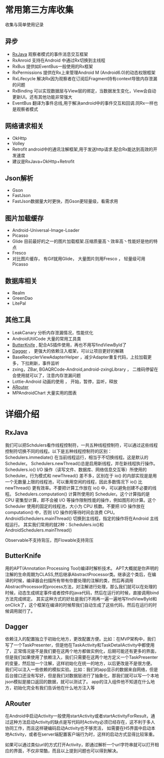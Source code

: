 # 常用第三方库收集
收集与简单使用记录

## 异步
- [RxJava](#rxjava) 观察者模式的事件消息交互框架
- RxAnroid 支持在Android 中通过Rx切换到主线程
- RxBus 提供如EventBus一般使用的Rx框架
- RxPermissions 提供在Rx上来管理Android M (Android6.0)的动态权限框架
- RxLifecycle 解决Rx因为观察者在订阅后Fragment持有context导致内存泄漏的问题
- RxBinding 可以实现数据层与View层的绑定，当数据发生变化，View会自动更新UI。还有其他功能非常强大
- EventBus 翻译为事件总线,用于解决android中的事件交互和回调.同Rx一样也是观察者模式

## 网络请求相关
- OkHttp 
- Volley
- Retrofit android中的通讯注解框架,用于发送http请求.配合Rx能达到高效的开发速度
- 建议是RxJava+OkHttp+Retrofit

## Json解析
- Gson
- FastJson
- FastJson数据量大时更快，而Gson更轻量级，看需求用

## 图片加载缓存
- Android-Universal-Image-Loader
- Picasso
- Glide 目前最好的之一的图片加载框架.压缩质量高丶效率高丶性能好是他的特点
- Fresco
- 对比图片缓存， 有Gif就用Glide， 大量图片则用Fresco ， 轻量级可用Picasso 

## 数据库相关
- Realm
- GreenDao
- LitePal

## 其他工具
- LeakCanary 分析内存泄漏情况，性能优化
- AndroidUtilCode 大量的常用工具类
- [ButterKnife](#butterknife) , 配合AS插件使用，再也不用写findViewById了
- [Dagger](#Dagger) ， 更强大的依赖注入框架，可以让项目更好的解耦
- BaseRecyclerViewAdapterHelper ，减少Adapter重复代码，上拉加载更多，下拉刷新，事件监听
- zxing，ZBar, BGAQRCode-Android,android-zxingLibrary ， 二维码停留在会使用就可以了，注意内存泄漏问题
- Lottie-Android  动画的使用 ， 开始，暂停，监听，释放
- [ARouter](#ARouter)  
- MPAndroidChart  大量实用的图表

# 详细介绍
## RxJava
我们可以把Schdulers看作线程控制符，一共五种线程控制符，可以通过这些线程控制符切换不同的线程。以下是五种线程控制符的区别：
Schedulers.immediate() 在当前线程运行，相当于不切换线程。这是默认的 Scheduler。
Schedulers.newThread()总是启用新线程，并在新线程执行操作。
Schedulers.io() I/O 操作（读写文件、数据库、网络信息交互等）所使用的 Scheduler。行为模式和 newThread() 差不多，区别在于 io() 的内部实现是是用一个无数量上限的线程池，可以重用空闲的线程，因此多数情况下 io() 比 newThread() 更有效率。不要把计算工作放在 io() 中，可以避免创建不必要的线程。
Schedulers.computation() 计算所使用的 Scheduler。这个计算指的是 CPU 密集型计算，即不会被 I/O 等操作限制性能的操作，例如图形的计算。这个 Scheduler 使用的固定的线程池，大小为 CPU 核数。不要把 I/O 操作放在 computation() 中，否则 I/O 操作的等待时间会浪费 CPU。
AndroidSchedulers.mainThread() 切换到主线程，指定的操作将在Android 主线程运行。
其实我们常用的就2种：Schedulers.io()和AndroidSchedulers.mainThread()

Observable不支持背压，而Flowable支持背压

## ButterKnife
用的APT(Annotation Processing Tool)编译时解析技术。
APT大概就是你声明的注解的生命周期为CLASS,然后继承AbstractProcessor类。继承这个类后，在编译的时候，编译器会扫描所有带有你要处理的注解的类，然后再调用AbstractProcessor的process方法，对注解进行处理，那么我们就可以在处理的时候，动态生成绑定事件或者控件的java代码，然后在运行的时候，直接调用bind方法完成绑定。
其实这种方式的好处是我们不用再一遍一遍地写findViewById和onClick了，这个框架在编译的时候帮我们自动生成了这些代码，然后在运行的时候调用就行了。

## Dagger
依赖注入的配置独立于初始化地方，更改配置方便。比如：在MVP架构中，我们写了一个TaskPresenter，但是他在TaskActivity和TaskDetailActivity中都使用了，正常情况是不是我们要在这两个地方都做实例化，后期可能还有更多的界面，但是我们如果使用了依赖注入，我们只需要在这两个地方定义一个TaskPresenter的变量，然后加一个注解，这样初始化在统一的地方，以后更改是不是很方便。
我们可以注入一些依赖的模拟实验。比如：我们的app显示的数据来自网络，但是后台接口还没有写好，但是我们对数据层进行了抽象化，那我们就可以写一个本地json模拟是接口返回的数据，就可以测试了。
app的注入组件他不知道在什么地方，初始化完全有我们告诉他在什么地方注入等

## ARouter
在Android中启动Activity一般使用startActivity或者startActivityForResult，通过这种方法启动Activity的缺点是写代码时Activity必须已经存在，这不利于多人协同工作，而且这样硬编码启动Activity也不够灵活， 如需要在H5界面中启动本地Activity，或者在server端配置客户端行为时，这样的启动方式显得比较笨重。

如果可以通过类似url的方式打开Activity，即通过解析一个url字符串就可以打开相应的界面，不仅非常酷，而且以上提到问题也可以得到解决。
